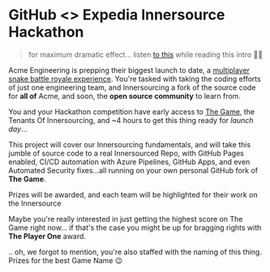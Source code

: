 # GitHub <> Expedia Innersource Hackathon

> for maximum dramatic effect... listen [to this](https://www.youtube.com/watch?v=KxNGMvNIvP8) while reading this intro 💪😎

Acme Engineering is prepping their biggest launch to date, a [multiplayer snake battle royale experience](https://acme-hackathon.herokuapp.com). You're tasked with taking the coding efforts of just one engineering team, and Innersourcing a fork of the source code for **all of** Acme, and soon, the **open source community** to learn from.

You and your Hackathon competition have early access to [The Game](https://acme-hackathon.herokuapp.com), the Tenants Of Innersourcing, and ~4 hours to get this thing ready for _launch day_...

This project will cover our Innersourcing fundamentals, and will take this jumble of source code to a real Innersourced Repo, with GitHub Pages enabled, CI/CD automation with Azure Pipelines, GitHub Apps, and even Automated Security fixes...all running on your own personal GitHub fork of **The Game**.

Prizes will be awarded, and each team will be highlighted for their work on the Innersource 

Maybe you're really interested in just getting the highest score on The Game right now... if that's the case you might be up for bragging rights with **The Player One** award.

 .. oh, we forgot to mention, you're also staffed with the naming of this thing. Prizes for the best Game Name 😉
